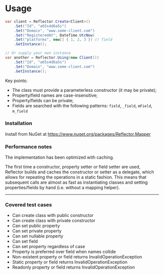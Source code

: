 # Usage

``` csharp
var client = Reflector.Create<Client>()
    .Set("Id", "a65s4d6a5s")
    .Set("Domain", "www.some-client.com")
    .Set("RegisteredAt", DateTime.UtcNow)
    .Set("platforms", new[] { 1, 2, 3 }) // field
    .GetInstance();

// Or supply your own instance
var another = Reflector.Using(new Client())
    .Set("Id", "a65s4d6a5s")
    .Set("Domain", "www.some-client.com")
    .GetInstance();
```

Key points:
- The class must provide a parameterless constructor (it may be private);
- Property/field names are case-insensitive;
- Property/fields can be private;
- Fields are searched with the following patterns: `field`, `_field`, `mField`, `m_field`

### Installation

Install from NuGet at
https://www.nuget.org/packages/Reflector.Mapper

### Performance notes

The implementation has been optimized with caching. 

The first time a constructor, property setter or field setter are used, Reflector builds and caches the constructor or setter as a delegate, which allows for repeating the operations in a static fashion. This means that subsequent calls are almost as fast as instantiating classes and setting properties/fields by hand (i.e. without a mapping helper).

-----

### Covered test cases

- Can create class with public constructor
- Can create class with private constructor
- Can set public property
- Can set private property
- Can set nullable property
- Can set field
- Can set property regardless of case
- Property is preferred over field when names collide
- Non-existent property or field returns InvalidOperationException
- Static property or field returns InvalidOperationException
- Readonly property or field returns InvalidOperationException